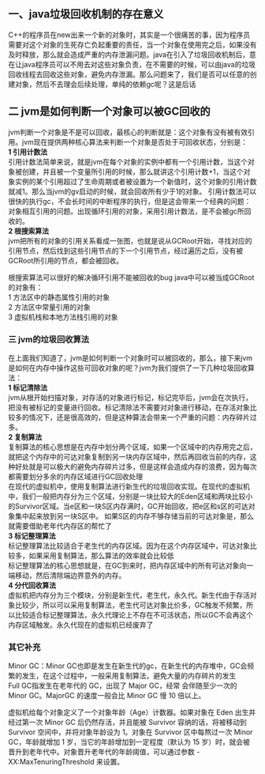 ## 一、java垃圾回收机制的存在意义
C++的程序员在new出来一个新的对象时，其实是一个很痛苦的事，因为程序员需要对这个对象的生死存亡负起重要的责任，当一个对象在使用完之后，如果没有及时释放，那么就会造成严重的内存泄漏问题。java在引入了垃圾回收机制后，意在让java程序员可以不用去对这些对象负责，在不需要的时候，可以由java的垃圾回收线程去回收这些对象，避免内存泄漏。那么问题来了，我们是否可以任意的创建对象，然后不去理会后续处理，单纯的依赖gc呢？这是后话
## 二 jvm是如何判断一个对象可以被GC回收的
jvm判断一个对象是不是可以回收，最核心的判断就是：这个对象有没有被有效引用。jvm现在提供两种核心算法来判断一个对象是否处于可回收状态，分别是：  
**1 引用计数法**  
引用计数法简单来说，就是jvm在每个对象的实例中都有一个引用计数，当这个对象被创建，并且被一个变量所引用的时候，那么就讲这个引用计数+1，当这个对象实例的某个引用超过了生命周期或者被设置为一个新值时，这个对象的引用计数就减1。那么当jvm的gv启动的时候，就会回收所有少于1的对象。
引用计数法可以很快的执行gc，不会长时间的中断程序的执行，但是这会带来一个经典的问题：对象相互引用的问题。出现循环引用的对象，采用引用计数法，是不会被gc所回收的。  
**2 根搜索算法**  
jvm把所有的对象的引用关系看成一张图，也就是说从GCRoot开始，寻找对应的引用节点，然后找到这些引用节点的下一个引用节点，经过遍历之后，没有被GCRoot所引用的节点，都会被回收。

根搜索算法可以很好的解决循环引用不能被回收的bug
java中可以被当成GCRoot的对象有：  
1 方法区中的静态属性引用的对象  
2 方法区中常量引用的对象  
3 虚拟机栈和本地方法栈引用的对象  
### 三 jvm的垃圾回收算法
在上面我们知道了，jvm是如何判断一个对象时可以被回收的，那么，接下来jvm是如何在内存中操作这些可回收对象的呢？jvm为我们提供了一下几种垃圾回收算法：  
**1 标记清除法**  
jvm从根开始扫描对象，对存活的对象进行标记，标记完毕后，jvm会在次执行，把没有被标记的变量进行回收。标记清除法不需要对对象进行移动，在存活对象比较多的情况下，还是很高效的，但是这种算法会带来一个严重的问题：内存碎片过多。  
**2 复制算法**  
复制算法的核心思想是在内存中划分两个区域，如果一个区域中的内存用完之后，就把这个内存中的可达对象复制到另一块内存区域中，然后再回收当前的内存，这种好处就是可以极大的避免内存碎片过多，但是这样会造成内存的浪费，因为每次都需要划分多余的内存区域进行GC回收处理  
在现代的虚拟机中，使用复制算法进行新生代的垃圾回收实现。在现代的虚拟机中，我们一般把内存分为三个区域，分别是一块比较大的Eden区域和两块比较小的Survivor区域。当e区和一块S区内存满时，GC开始回收，把e区和s区的可达对象集中起来放到另一块S区中。
如果S区的内存不够存储当前的可达对象是，那么就需要借助老年代内存区的帮忙了  
**3 标记整理算法**  
标记整理算法比较适合于老生代的内存区域。因为在这个内存区域中，可达对象比较多，如果采用复制算法，那么算法的效率就会比较低  
标记整理算法的核心思想就是，在GC到来时，把内存区域中的所有可达对象向一端移动，然后清除端边界意外的内存。   
**4 分代回收算法**  
虚拟机把内存分为三个模块，分别是新生代，老生代，永久代。新生代由于存活对象比较少，所以可以采用复制算法，老生代可达对象比价多，GC触发不频繁，所以比较适合标记整理算法，永久代理论上不存在不可活状态，所以GC不会再这个内存区域触发。永久代现在的虚拟机已经废弃了
### 其它补充
Minor GC：Minor GC也即是发生在新生代的gc，在新生代的内存堆中，GC会频繁的发生，在这个过程中，一般采用复制算法，避免大量的内存碎片的发生  
Full GC指发生在老年代的 GC，出现了 Major GC，经常 
会伴随至少一次的 Minor GC。MajorGC 的速度一般会比 Minor GC 慢 10 倍以上。  
 
虚拟机给每个对象定义了一个对象年龄（Age）计数器。如果对象在 Eden 出生并经过第一次 Minor GC 后仍然存活，并且能被 Survivor 容纳的话，将被移动到 Survivor 空间中，并将对象年龄设为 1。对象在 Survivor 区中每熬过一次 Minor GC，年龄就增加 1 岁，当它的年龄增加到一定程度（默认为 15 岁）时，就会被晋升到老年代中。对象晋升老年代的年龄阈值，可以通过参数 -XX:MaxTenuringThreshold 来设置。 